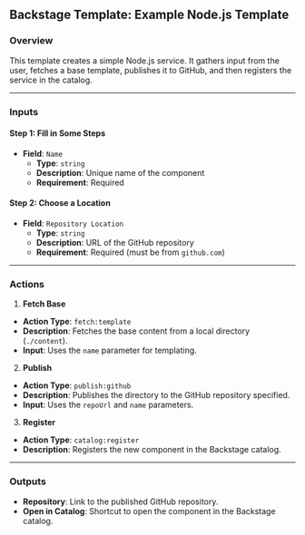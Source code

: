 ## Backstage Template: Example Node.js Template

### Overview
This template creates a simple Node.js service. It gathers input from the user, fetches a base template, publishes it to GitHub, and then registers the service in the catalog.

---

### Inputs

#### Step 1: Fill in Some Steps
- **Field**: `Name`
  - **Type**: `string`
  - **Description**: Unique name of the component
  - **Requirement**: Required

#### Step 2: Choose a Location
- **Field**: `Repository Location`
  - **Type**: `string`
  - **Description**: URL of the GitHub repository
  - **Requirement**: Required (must be from `github.com`)

---

### Actions

1. **Fetch Base**
  - **Action Type**: `fetch:template`
  - **Description**: Fetches the base content from a local directory (`./content`).
  - **Input**: Uses the `name` parameter for templating.

2. **Publish**
  - **Action Type**: `publish:github`
  - **Description**: Publishes the directory to the GitHub repository specified.
  - **Input**: Uses the `repoUrl` and `name` parameters.

3. **Register**
  - **Action Type**: `catalog:register`
  - **Description**: Registers the new component in the Backstage catalog.

---

### Outputs

- **Repository**: Link to the published GitHub repository.
- **Open in Catalog**: Shortcut to open the component in the Backstage catalog.
